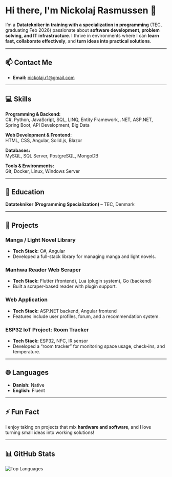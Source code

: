 # Hi there, I'm Nickolaj Rasmussen 👋



I’m a **Datatekniker in training with a specialization in programming** (TEC, graduating Feb 2026) passionate about **software development, problem solving, and IT infrastructure**. I thrive in environments where I can **learn fast, collaborate effectively**, and **turn ideas into practical solutions**.  

---

## 📫 Contact Me
- **Email:** [nickolaj.r1@gmail.com](mailto:nickolaj.r1@gmail.com)  


---

## 💻 Skills

**Programming & Backend:**  
C#, Python, JavaScript, SQL, LINQ, Entity Framework, .NET, ASP.NET, Spring Boot, API Development, Big Data  

**Web Development & Frontend:**  
HTML, CSS, Angular, Solid.js, Blazor  

**Databases:**  
MySQL, SQL Server, PostgreSQL, MongoDB  

**Tools & Environments:**  
Git, Docker, Linux, Windows Server  

---

## 🏫 Education

**Datatekniker (Programming Specialization)** – TEC, Denmark  
 
---

## 🚀 Projects

### Manga / Light Novel Library
- **Tech Stack:** C#, Angular  
- Developed a full-stack library for managing manga and light novels.  

### Manhwa Reader Web Scraper
- **Tech Stack:** Flutter (frontend), Lua (plugin system), Go (backend)  
- Built a scraper-based reader with plugin support.  

### Web Application
- **Tech Stack:** ASP.NET backend, Angular frontend  
- Features include user profiles, forum, and a recommendation system.  

### ESP32 IoT Project: Room Tracker
- **Tech Stack:** ESP32, NFC, IR sensor  
- Developed a “room tracker” for monitoring space usage, check-ins, and temperature.  


---


## 🌐 Languages
- **Danish:** Native  
- **English:** Fluent  

---

## ⚡ Fun Fact
I enjoy taking on projects that mix **hardware and software**, and I love turning small ideas into working solutions!  

---

## 📊 GitHub Stats
![Top Languages](https://github-readme-stats.vercel.app/api/top-langs/?username=nickolajr&layout=compact&theme=radical)
